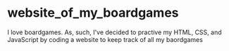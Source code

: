 # website_of_my_boardgames

I love boardgames. As, such, I've decided to practive my HTML, CSS, and JavaScript by coding a website to keep track of all my baordgames
